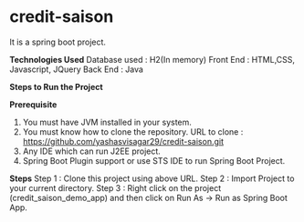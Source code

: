 # credit-saison
It is a spring boot project.

**Technologies Used** 
Database used : H2(In memory)
Front End : HTML,CSS, Javascript, JQuery
Back End : Java

**Steps to Run the Project**

**Prerequisite** 
1. You must have JVM installed in your system.
2. You must know how to clone the repository.
URL to clone : https://github.com/yashasvisagar29/credit-saison.git
3. Any IDE which can run J2EE project.
4. Spring Boot Plugin support or use STS IDE to run Spring Boot Project.

**Steps**
Step 1 : Clone this project using above URL.
Step 2 : Import Project to your current directory.
Step 3 : Right click on the project (credit_saison_demo_app) and then click on Run As -> Run as Spring Boot App.
